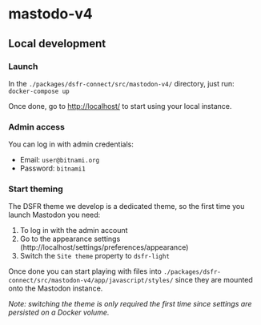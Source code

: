# mastodo-v4

## Local development

### Launch

In the `./packages/dsfr-connect/src/mastodon-v4/` directory, just run:
`docker-compose up`

Once done, go to [http://localhost/](http://localhost/) to start using your local instance.

### Admin access

You can log in with admin credentials:

- Email: `user@bitnami.org`
- Password: `bitnami1`

### Start theming

The DSFR theme we develop is a dedicated theme, so the first time you launch Mastodon you need:

1. To log in with the admin account
2. Go to the appearance settings (http://localhost/settings/preferences/appearance)
3. Switch the `Site theme` property to `dsfr-light`

Once done you can start playing with files into `./packages/dsfr-connect/src/mastodon-v4/app/javascript/styles/` since they are mounted onto the Mastodon instance.

_Note: switching the theme is only required the first time since settings are persisted on a Docker volume._
